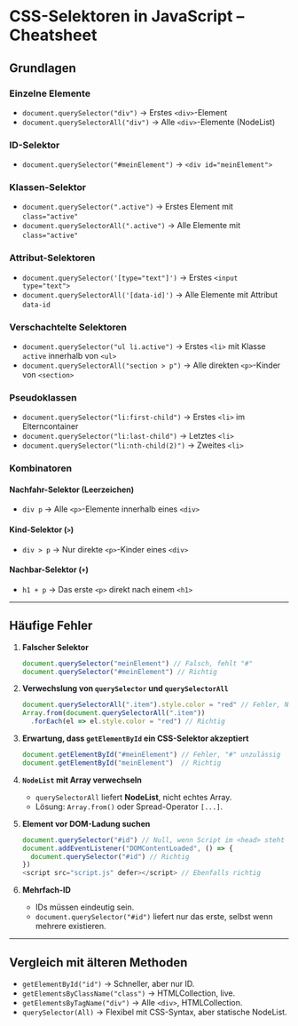 # CSS-Selektoren in JavaScript – Cheatsheet

## Grundlagen

### Einzelne Elemente
- `document.querySelector("div")` → Erstes `<div>`-Element  
- `document.querySelectorAll("div")` → Alle `<div>`-Elemente (NodeList)  

### ID-Selektor
- `document.querySelector("#meinElement")` → `<div id="meinElement">`  

### Klassen-Selektor
- `document.querySelector(".active")` → Erstes Element mit `class="active"`  
- `document.querySelectorAll(".active")` → Alle Elemente mit `class="active"`

### Attribut-Selektoren
- `document.querySelector('[type="text"]')` → Erstes `<input type="text">`  
- `document.querySelectorAll('[data-id]')` → Alle Elemente mit Attribut `data-id`

### Verschachtelte Selektoren
- `document.querySelector("ul li.active")` → Erstes `<li>` mit Klasse `active` innerhalb von `<ul>`  
- `document.querySelectorAll("section > p")` → Alle direkten `<p>`-Kinder von `<section>`

### Pseudoklassen
- `document.querySelector("li:first-child")` → Erstes `<li>` im Elterncontainer  
- `document.querySelector("li:last-child")` → Letztes `<li>`  
- `document.querySelector("li:nth-child(2)")` → Zweites `<li>`

### Kombinatoren

#### Nachfahr-Selektor (Leerzeichen)
- `div p` → Alle `<p>`-Elemente innerhalb eines `<div>`

#### Kind-Selektor (`>`)
- `div > p` → Nur direkte `<p>`-Kinder eines `<div>`

#### Nachbar-Selektor (`+`)
- `h1 + p` → Das erste `<p>` direkt nach einem `<h1>`

---

## Häufige Fehler

1. **Falscher Selektor**
   ```js
   document.querySelector("meinElement") // Falsch, fehlt "#"
   document.querySelector("#meinElement") // Richtig
   ```

2. **Verwechslung von `querySelector` und `querySelectorAll`**
   ```js
   document.querySelectorAll(".item").style.color = "red" // Fehler, NodeList
   Array.from(document.querySelectorAll(".item"))
     .forEach(el => el.style.color = "red") // Richtig
   ```

3. **Erwartung, dass `getElementById` ein CSS-Selektor akzeptiert**
   ```js
   document.getElementById("#meinElement") // Fehler, "#" unzulässig
   document.getElementById("meinElement")  // Richtig
   ```

4. **`NodeList` mit Array verwechseln**
   - `querySelectorAll` liefert **NodeList**, nicht echtes Array.
   - Lösung: `Array.from()` oder Spread-Operator `[...]`.

5. **Element vor DOM-Ladung suchen**
   ```js
   document.querySelector("#id") // Null, wenn Script im <head> steht
   document.addEventListener("DOMContentLoaded", () => {
     document.querySelector("#id") // Richtig
   })
   <script src="script.js" defer></script> // Ebenfalls richtig
   ```

6. **Mehrfach-ID**
   - IDs müssen eindeutig sein.  
   - `document.querySelector("#id")` liefert nur das erste, selbst wenn mehrere existieren.

---

## Vergleich mit älteren Methoden

- `getElementById("id")` → Schneller, aber nur ID.  
- `getElementsByClassName("class")` → HTMLCollection, live.  
- `getElementsByTagName("div")` → Alle `<div>`, HTMLCollection.  
- `querySelector(All)` → Flexibel mit CSS-Syntax, aber statische NodeList.
